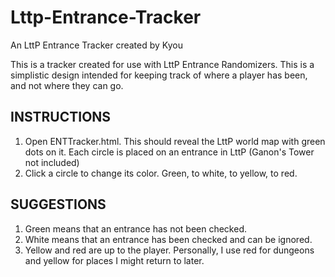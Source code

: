 # Lttp-Entrance-Tracker
An LttP Entrance Tracker created by Kyou

This is a tracker created for use with LttP Entrance Randomizers. This is a simplistic design intended for keeping track of where a player has been, and not where they can go.

INSTRUCTIONS
----------------
1. Open ENTTracker.html. This should reveal the LttP world map with green dots on it. Each circle is placed on an entrance in LttP (Ganon's Tower not included)
2. Click a circle to change its color. Green, to white, to yellow, to red.

SUGGESTIONS
----------------
1. Green means that an entrance has not been checked.
2. White means that an entrance has been checked and can be ignored.
3. Yellow and red are up to the player. Personally, I use red for dungeons and yellow for places I might return to later.
